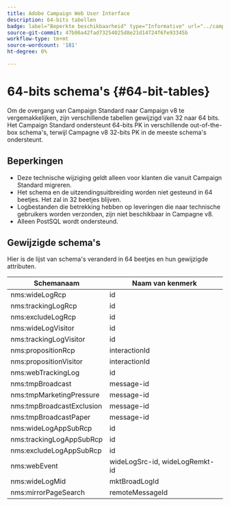 ```yaml
---
title: Adobe Campaign Web User Interface
description: 64-bits tabellen
badge: label="Beperkte beschikbaarheid" type="Informative" url="../campaign-standard-migration-home.md" tooltip="Beperkt tot gemigreerde gebruikers in Campaign Standard"
source-git-commit: 47b06a42fad73254025d8e21d14724f6fe93345b
workflow-type: tm+mt
source-wordcount: '181'
ht-degree: 0%

---
```



# 64-bits schema&#39;s {#64-bit-tables}

Om de overgang van Campaign Standard naar Campaign v8 te vergemakkelijken, zijn verschillende tabellen gewijzigd van 32 naar 64 bits. Het Campaign Standard ondersteunt 64-bits PK in verschillende out-of-the-box schema&#39;s, terwijl Campagne v8 32-bits PK in de meeste schema&#39;s ondersteunt.

## Beperkingen

* Deze technische wijziging geldt alleen voor klanten die vanuit Campaign Standard migreren.
* Het schema en de uitzendingsuitbreiding worden niet gesteund in 64 beetjes. Het zal in 32 beetjes blijven.
* Logbestanden die betrekking hebben op leveringen die naar technische gebruikers worden verzonden, zijn niet beschikbaar in Campagne v8.
* Alleen PostSQL wordt ondersteund.

## Gewijzigde schema&#39;s

Hier is de lijst van schema&#39;s veranderd in 64 beetjes en hun gewijzigde attributen.

| Schemanaam | Naam van kenmerk |
|--- |--- |
| nms:wideLogRcp | id |
| nms:trackingLogRcp | id |
| nms:excludeLogRcp | id |
| nms:wideLogVisitor | id |
| nms:trackingLogVisitor | id |
| nms:propositionRcp | interactionId |
| nms:propositionVisitor | interactionId |
| nms:webTrackingLog | id |
| nms:tmpBroadcast | message-id |
| nms:tmpMarketingPressure | message-id |
| nms:tmpBroadcastExclusion | message-id |
| nms:tmpBroadcastPaper | message-id |
| nms:wideLogAppSubRcp | id |
| nms:trackingLogAppSubRcp | id |
| nms:excludeLogAppSubRcp | id |
| nms:webEvent | wideLogSrc-id, wideLogRemkt-id |
| nms:wideLogMid | mktBroadLogId |
| nms:mirrorPageSearch | remoteMessageId |



